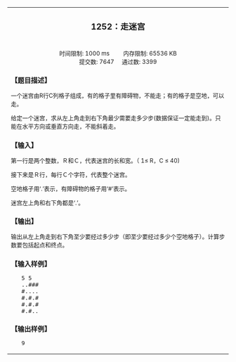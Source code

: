 <center><table width=900><td class='pcontent'><center><h3>1252：走迷宫</h3><br><font size='2'>时间限制: 1000 ms &nbsp;&nbsp;&nbsp; &nbsp;&nbsp;&nbsp; 内存限制: 65536 KB<br>提交数: 7647 &nbsp;&nbsp;&nbsp; 通过数: 3399 </font><br></center><font size='2'><h3>【题目描述】</h3>
<p>一个迷宫由R行C列格子组成，有的格子里有障碍物，不能走；有的格子是空地，可以走。</p>
<p>给定一个迷宫，求从左上角走到右下角最少需要走多少步(数据保证一定能走到)。只能在水平方向或垂直方向走，不能斜着走。</p>

<h3>【输入】</h3>
<p>第一行是两个整数，Ｒ和Ｃ，代表迷宫的长和宽。（ 1≤ R，C ≤ 40)</p>
<p>接下来是Ｒ行，每行Ｃ个字符，代表整个迷宫。</p>
<p>空地格子用‘.’表示，有障碍物的格子用‘#’表示。</p>
<p>迷宫左上角和右下角都是‘.’。</p>
<h3>【输出】</h3>
<p>输出从左上角走到右下角至少要经过多少步（即至少要经过多少个空地格子）。计算步数要包括起点和终点。</p>
<h3>【输入样例】</h3>
<font size=3><div style='padding-left:24px;'><pre>5 5
..###
#....
#.#.#
#.#.#
#.#..</pre></div>
<font size=2><h3>【输出样例】</h3>
<font size=3><div style='padding-left:24px;'><pre>9</pre></div>
